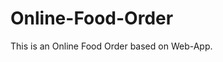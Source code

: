 # Online-Food-Order

This is an Online Food Order based on Web-App.

























































































































































































































































































































































